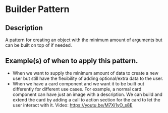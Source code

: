 # Builder Pattern
## Description
A pattern for creating an object with the minimum amount of arguments but can be built on top of if needed.
## Example(s) of when to apply this pattern.
- When we want to supply the minimum amount of data to create a new user but still have the flexibility of adding optional/extra data to the user.
- When we have a card component and we want it to be built out differently for different use cases. For example, a normal card component can have just an image with a description. We can build and extend the card by adding a call to action section for the card to let the user interact with it.
Video: https://youtu.be/M7Xi1yO_s8E